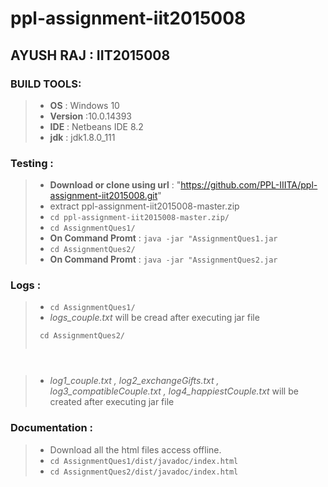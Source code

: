 # ppl-assignment-iit2015008

## AYUSH RAJ : IIT2015008
   
### BUILD TOOLS:
   > - **OS** : Windows 10
   > - **Version** :10.0.14393
   > - **IDE** : Netbeans IDE 8.2
   > - **jdk** : jdk1.8.0_111
   
### Testing :
   > - **Download or clone using url** : "https://github.com/PPL-IIITA/ppl-assignment-iit2015008.git"                                    
   > - extract ppl-assignment-iit2015008-master.zip  
   > - ```cd ppl-assignment-iit2015008-master.zip/```
   > - ```cd AssignmentQues1/```
   > - **On Command Promt** : ``` java -jar "AssignmentQues1.jar ```
   > - ```cd AssignmentQues2/```
   > - **On Command Promt** : ``` java -jar "AssignmentQues2.jar ```
   
### Logs :
   > - ```cd AssignmentQues1/```    
   > - _logs_couple.txt_  will be cread after executing jar file
   >  <pre><code> cd AssignmentQues2/
</code></pre>     
   > - _log1_couple.txt , log2_exchangeGifts.txt , log3_compatibleCouple.txt , log4_happiestCouple.txt_ will be created after executing
   jar file
   
### Documentation :
   > - Download all the html files access offline.
   > - ```cd AssignmentQues1/dist/javadoc/index.html```
   > - ```cd AssignmentQues2/dist/javadoc/index.html``` 
   
   
